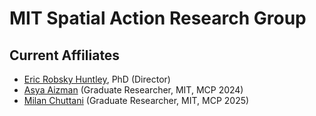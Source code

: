 # MIT Spatial Action Research Group

## Current Affiliates

+ [Eric Robsky Huntley](https://github.com/ericrobskyhuntley), PhD (Director)
+ [Asya Aizman](https://github.com/anastasia) (Graduate Researcher, MIT, MCP 2024)
+ [Milan Chuttani](https://github.com/mchuttani18) (Graduate Researcher, MIT, MCP 2025)
